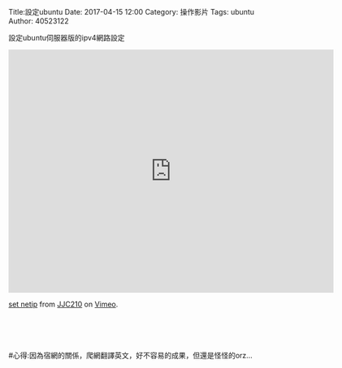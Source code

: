 Title:設定ubuntu
Date: 2017-04-15 12:00
Category: 操作影片
Tags: ubuntu
Author: 40523122
 
設定ubuntu伺服器版的ipv4網路設定<br/>
 
<!-- PELICAN_END_SUMMARY -->

<iframe src="https://player.vimeo.com/video/215008028" width="640" height="480" frameborder="0" webkitallowfullscreen mozallowfullscreen allowfullscreen></iframe>
<p><a href="https://vimeo.com/215008028">set netip</a> from <a href="https://vimeo.com/user58912544">JJC210</a> on <a href="https://vimeo.com">Vimeo</a>.</p><br/>
<br/>
<br/>
<br/>
#心得:因為宿網的關係，爬網翻譯英文，好不容易的成果，但還是怪怪的orz...